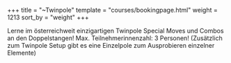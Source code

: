 +++
title = "~Twinpole"
template = "courses/bookingpage.html"
weight = 1213
sort_by = "weight"
+++

Lerne im österreichweit einzigartigen Twinpole Special Moves und Combos an den Doppelstangen!
Max. Teilnehmerinnenzahl: 3 Personen! (Zusätzlich zum Twinpole Setup gibt es eine Einzelpole zum Ausprobieren einzelner Elemente)

<body style="background: url(/img/TwinPole_BGremoved_cut.png) width="30%" no-repeat fixed right bottom;">
